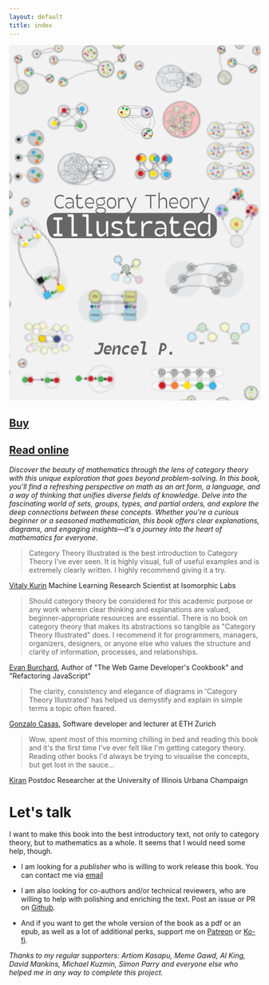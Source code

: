 ```yaml
---
layout: default
title: index
---
```


[![cover](cover_print.svg)](00_about)

[Buy](https://ko-fi.com/s/ee517b2d98)
--

[Read online](00_about)
--

_Discover the beauty of mathematics through the lens of category theory with this unique exploration that goes beyond problem-solving. In this book, you'll find a refreshing perspective on math as an art form, a language, and a way of thinking that unifies diverse fields of knowledge. Delve into the fascinating world of sets, groups, types, and partial orders, and explore the deep connections between these concepts. Whether you're a curious beginner or a seasoned mathematician, this book offers clear explanations, diagrams, and engaging insights—it's a journey into the heart of mathematics for everyone._


> Category Theory Illustrated is the best introduction to Category Theory I’ve ever seen. It is highly visual, full of useful examples and is extremely clearly written. I highly recommend giving it a try.

[Vitaly Kurin](https://twitter.com/y0b1byte) Machine Learning Research Scientist at Isomorphic Labs


>Should category theory be considered for this academic purpose or any work wherein clear thinking and explanations are valued, beginner-appropriate resources are essential. There is no book on category theory that makes its abstractions so tangible as "Category Theory Illustrated" does. I recommend it for programmers, managers, organizers, designers, or anyone else who values the structure and clarity of information, processes, and relationships.

[Evan Burchard](https://www.oreilly.com/pub/au/7124), Author of "The Web Game Developer's Cookbook" and "Refactoring JavaScript"


> The clarity, consistency and elegance of diagrams in 'Category Theory Illustrated' has helped us demystify and explain in simple terms a topic often feared.

[Gonzalo Casas](https://gnz.io/), Software developer and lecturer at ETH Zurich


> Wow, spent most of this morning chilling in bed and reading this book and it's the first time I've ever felt like I'm getting category theory. Reading other books I'd always be trying to visualise the concepts, but get lost in the sauce...

[Kiran](https://kirancodes.me/) Postdoc Researcher at the University of Illinois Urbana Champaign

Let's talk
===

I want to make this book into the best introductory text, not only to category theory, but to mathematics as a whole. It seems that I would need some help, though.

- I am looking for a *publisher* who is willing to work release this book. You can contact me via [email](mailto:marinovboris@protonmail.com)

- I am also looking for co-authors and/or technical reviewers, who are willing to help with polishing and enriching the text. Post an issue or PR on [Github](https://github.com/abuseofnotation/category-theory-illustrated). 

- And if you want to get the whole version of the book as a pdf or an epub, as well as a lot of additional perks, support me on [Patreon](https://patreon.com/abuseofnotation) or [Ko-fi](https://ko-fi.com/abuseofnotation).

_Thanks to my regular supporters: Artiom Kasapu, Meme Gawd, Al King, David Mankins, Michael Kuzmin, Simon Parry and everyone else who helped me in any way to complete this project._
